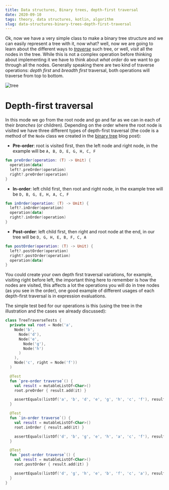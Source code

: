 ```yaml
---
title: Data structures, Binary trees, depth-first traversal
date: 2020-09-10
tags: theory, data structures, kotlin, algorithm
slug: data-structures-binary-trees-depth-first-traversal
---
```


Ok, now we have a very simple class to make a binary tree structure and we can easily represent a tree with it, now what? well, now we are going to learn about the different ways to [_traverse_](https://www.merriam-webster.com/dictionary/traverse) such tree, or well, _visit_ all the nodes in the tree. While this is not a complex operation before thinking about implementing it we have to think about _what order_ do we want to go through all the nodes. Generally speaking there are two kind of traverse operations: _depth first_ and _breadth first_ traversal, both operations will traverse from top to bottom.

![tree]({attach}/images/tree-2.png)

# Depth-first traversal

In this mode we go from the root node and go and far as we can in each of their _branches_ (or children). Depending on the order where the root node is visited we have three different types of depth-first traversal (the code is a method of the `Node` class we created in the [binary tree]({filename}/2020-09-09-data-structures-binary-trees.md) blog post):

 - **Pre-order**: root is visited first, then the left node and right node, in the example will be `A, B, D, E, G, H, C, F`  
```kotlin
fun preOrder(operation: (T) -> Unit) {
  operation(data)
  left?.preOrder(operation)
  right?.preOrder(operation)
}
```

 - **In-order**: left child first, then root and right node, in the example tree will be `D, B, G, E, H, A, C, F`
```kotlin
fun inOrder(operation: (T) -> Unit) {
  left?.inOrder(operation)
  operation(data)
  right?.inOrder(operation)
}
```

 - **Post-order**: left child first, then right and root node at the end, in our tree will be `D, G, H, E, B, F, C, A`
```kotlin
fun postOrder(operation: (T) -> Unit) {
  left?.postOrder(operation)
  right?.postOrder(operation)
  operation(data)
}
```

You could create your own depth first traversal variations, for example, visiting right before left, the important thing here to remember is how the nodes are visited, this affects a lot the operations you will do in tree nodes (as you see in the order), one good example of different usages of each depth-first traversal is in expression evaluations.

The simple test bed for our operations is this (using the tree in the illustration and the cases we already discussed):

```kotlin
class TreeTraverseTests {
  private val root = Node('a',
    Node('b',
      Node('d'),
      Node('e',
        Node('g'),
        Node('h')
      )
    ),
    Node('c', right = Node('f'))
  )

  @Test
  fun `pre-order traverse`() {
    val result = mutableListOf<Char>()
    root.preOrder { result.add(it) }

    assertEquals(listOf('a', 'b', 'd', 'e', 'g', 'h', 'c', 'f'), result)
  }

  @Test
  fun `in-order traverse`() {
    val result = mutableListOf<Char>()
    root.inOrder { result.add(it) }

    assertEquals(listOf('d', 'b', 'g', 'e', 'h', 'a', 'c', 'f'), result)
  }

  @Test
  fun `post-order traverse`() {
    val result = mutableListOf<Char>()
    root.postOrder { result.add(it) }

    assertEquals(listOf('d', 'g', 'h', 'e', 'b', 'f', 'c', 'a'), result)
  }
}
```
